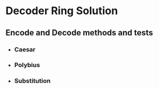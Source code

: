 # Decoder Ring Solution

## Encode and Decode methods and tests

- ### Caesar
- ### Polybius
- ### Substitution

